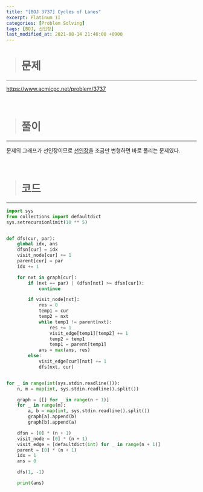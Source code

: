 ```yaml
---
title: "[BOJ 3737] Cycles of Lanes"
excerpt: Platinum II
categories: [Problem Solving]
tags: [BOJ, 선인장]
last_modified_at: 2021-08-14 21:46:00 +0900
---
```


> # 문제
---

[<u>https://www.acmicpc.net/problem/3737</u>](https://www.acmicpc.net/problem/3737)

<br>

> # 풀이
---

문제의 그래프가 선인장이므로 [<u>선인장</u>](https://cael0.github.io/problem%20solving/BOJ2111/)을 조금만 변형하면 바로 풀리는 문제였다.

<br>

> # 코드
---

```python
import sys
from collections import defaultdict
sys.setrecursionlimit(10 ** 5)


def dfs(cur, par):
    global idx, ans
    dfsn[cur] = idx
    visit_node[cur] += 1
    parent[cur] = par
    idx += 1

    for nxt in graph[cur]:
        if (nxt == par) | (dfsn[nxt] >= dfsn[cur]):
            continue

        if visit_node[nxt]:
            res = 0
            temp1 = cur
            temp2 = nxt
            while temp1 != parent[nxt]:
                res += 1
                visit_edge[temp1][temp2] += 1
                temp2 = temp1
                temp1 = parent[temp1]
            ans = max(ans, res)
        else:
            visit_edge[cur][nxt] += 1
            dfs(nxt, cur)


for _ in range(int(sys.stdin.readline())):
    n, m = map(int, sys.stdin.readline().split())

    graph = [[] for _ in range(n + 1)]
    for _ in range(m):
        a, b = map(int, sys.stdin.readline().split())
        graph[a].append(b)
        graph[b].append(a)

    dfsn = [0] * (n + 1)
    visit_node = [0] * (n + 1)
    visit_edge = [defaultdict(int) for _ in range(n + 1)]
    parent = [0] * (n + 1)
    idx = 1
    ans = 0

    dfs(1, -1)

    print(ans)
```